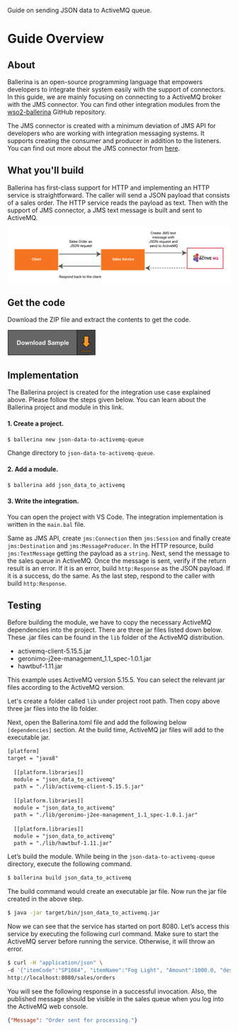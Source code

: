 Guide on sending JSON data to ActiveMQ queue.

# Guide Overview

## About
Ballerina is an open-source programming language that empowers developers to integrate their system easily with the support of connectors. In this guide, we are mainly focusing on connecting to a ActiveMQ broker with the JMS connector. You can find other integration modules from the [wso2-ballerina](https://github.com/wso2-ballerina) GitHub repository.

The JMS connector is created with a minimum deviation of JMS API for developers who are working with integration messaging systems. It supports creating the consumer and producer in addition to the listeners. You can find out more about the JMS connector from [here](https://github.com/wso2-ballerina/module-jms).

## What you'll build
Ballerina has first-class support for HTTP and implementing an HTTP service is straightforward. The caller will send a JSON payload that consists of a sales order. The HTTP service reads the payload as text. Then with the support of JMS connector, a JMS text message is built and sent to ActiveMQ.

![Sending JSON data to ActiveMQ queue](resources/JSON-to-ActiveMQ-Queue.jpg)

## Get the code

Download the ZIP file and extract the contents to get the code.

<a href="https://github.com/wso2/docs-ei/blob/master/en/ballerina-integrator/docs/learn/guides/messaging/json-data-to-activemq-queue/json-data-to-activemq-queue.zip"><img src="resources/download-zip.png" width="200" alt="Download ZIP"></a>

## Implementation
The Ballerina project is created for the integration use case explained above. Please follow the steps given below. You can learn about the Ballerina project and module in this link.

#### 1. Create a project.
```bash
$ ballerina new json-data-to-activemq-queue
```
Change directory to `json-data-to-activemq-queue`.

#### 2. Add a module.
```bash
$ ballerina add json_data_to_activemq
```

#### 3. Write the integration.
You can open the project with VS Code. The integration implementation is written in the `main.bal` file.

<!-- INCLUDE_CODE: src/json_data_to_activemq/main.bal -->

Same as JMS API, create `jms:Connection` then `jms:Session` and finally create `jms:Destination` and `jms:MessageProducer`. In the HTTP resource, build `jms:TextMessage` getting the payload as a `string`. Next, send the message to the sales queue in ActiveMQ. Once the message is sent, verify if the return result is an error. If it is an error, build `http:Response` as the JSON payload. If it is a success, do the same. As the last step, respond to the caller with build `http:Response`.

## Testing
Before building the module, we have to copy the necessary ActiveMQ dependencies into the project. There are three jar files listed down below. These .jar files can be found in the `lib` folder of the ActiveMQ distribution.

* activemq-client-5.15.5.jar
* geronimo-j2ee-management_1.1_spec-1.0.1.jar
* hawtbuf-1.11.jar

This example uses ActiveMQ version 5.15.5. You can select the relevant jar files according to the ActiveMQ version.

Let's create a folder called `lib` under project root path. Then copy above three jar files into the lib folder.

Next, open the Ballerina.toml file and add the following below `[dependencies]` section. At the build time, ActiveMQ jar files will add to the executable jar.

```
[platform]
target = "java8"

  [[platform.libraries]]
  module = "json_data_to_activemq"
  path = "./lib/activemq-client-5.15.5.jar"

  [[platform.libraries]]
  module = "json_data_to_activemq"
  path = "./lib/geronimo-j2ee-management_1.1_spec-1.0.1.jar"

  [[platform.libraries]]
  module = "json_data_to_activemq"
  path = "./lib/hawtbuf-1.11.jar"
```

Let’s build the module. While being in the `json-data-to-activemq-queue` directory, execute the following command.

```bash
$ ballerina build json_data_to_activemq
```

The build command would create an executable jar file. Now run the jar file created in the above step.

```bash
$ java -jar target/bin/json_data_to_activemq.jar
```

Now we can see that the service has started on port 8080. Let’s access this service by executing the following curl command. Make sure to start the ActiveMQ server before running the service. Otherwise, it will throw an error.

```bash
$ curl -H "application/json" \
-d '{"itemCode":"SP1084", "itemName":"Fog Light", "Amount":1000.0, "description":"Car Fog Light", "qty":1, "warehouse":"Colombo"}'.json \
http://localhost:8080/sales/orders
```

You will see the following response in a successful invocation. Also, the published message should be visible in the sales queue when you log into the ActiveMQ web console.

```json
{"Message": "Order sent for processing."}
```
